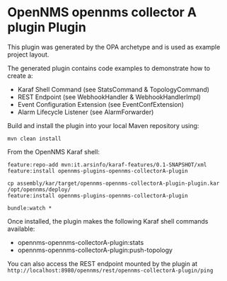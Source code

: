# OpenNMS opennms collector A plugin Plugin


This plugin was generated by the OPA archetype and is used as example project layout.

The generated plugin contains code examples to demonstrate how to create a:
* Karaf Shell Command (see StatsCommand & TopologyCommand)
* REST Endpoint (see WebhookHandler & WebhookHandlerImpl)
* Event Configuration Extension (see EventConfExtension)
* Alarm Lifecycle Listener (see AlarmForwarder)



Build and install the plugin into your local Maven repository using:

```
mvn clean install
```


From the OpenNMS Karaf shell:
```
feature:repo-add mvn:it.arsinfo/karaf-features/0.1-SNAPSHOT/xml
feature:install opennms-plugins-opennms-collectorA-plugin
```


```
cp assembly/kar/target/opennms-opennms-collectorA-plugin-plugin.kar /opt/opennms/deploy/
feature:install opennms-plugins-opennms-collectorA-plugin
```

```
bundle:watch *
```


Once installed, the plugin makes the following Karaf shell commands available:
* opennms-opennms-collectorA-plugin:stats
* opennms-opennms-collectorA-plugin:push-topology

You can also access the REST endpoint mounted by the plugin at `http://localhost:8980/opennms/rest/opennms-collectorA-plugin/ping`
